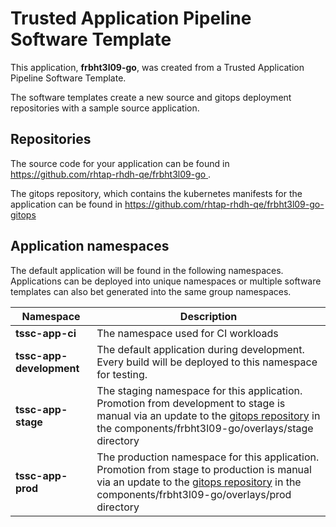 # Trusted Application Pipeline Software Template

This application, **frbht3l09-go**, was created from a Trusted Application Pipeline Software Template.

The software templates create a new source and gitops deployment repositories with a sample source application. 

## Repositories

The source code for your application can be found in [https://github.com/rhtap-rhdh-qe/frbht3l09-go ](https://github.com/rhtap-rhdh-qe/frbht3l09-go ).
 
The gitops repository, which contains the kubernetes manifests for the application can be found in 
[https://github.com/rhtap-rhdh-qe/frbht3l09-go-gitops ](https://github.com/rhtap-rhdh-qe/frbht3l09-go-gitops ) 

## Application namespaces 

The default application will be found in the following namespaces. Applications can be deployed into unique namespaces or multiple software templates can also bet generated into the same group namespaces.  

|  Namespace   |  Description   |  
| -------- | -------- |
| **tssc-app-ci** | The namespace used for CI workloads |
| **tssc-app-development** | The default application during development. Every build will be deployed to this namespace for testing. |
| **tssc-app-stage** | The staging namespace for this application. Promotion from development to stage is manual via an update to the [gitops repository](https://github.com/rhtap-rhdh-qe/frbht3l09-go-gitops ) in the components/frbht3l09-go/overlays/stage directory |
| **tssc-app-prod** | The production namespace for this application. Promotion from stage to production is manual via an update to the [gitops repository](https://github.com/rhtap-rhdh-qe/frbht3l09-go-gitops ) in the components/frbht3l09-go/overlays/prod directory |